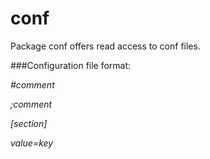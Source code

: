 conf
====

Package conf offers read access to conf files.

###Configuration file format:

_#comment_

_;comment_

_[section]_

_value=key_
